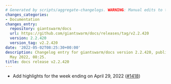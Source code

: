 ```yaml
---
# Generated by scripts/aggregate-changelogs. WARNING: Manual edits to this files will be overwritten.
changes_categories:
- Documentation
changes_entry:
  repository: giantswarm/docs
  url: https://github.com/giantswarm/docs/releases/tag/v2.2.420
  version: 2.2.420
  version_tag: v2.2.420
date: '2022-05-02T08:25:30+00:00'
description: Changelog entry for giantswarm/docs version 2.2.420, published on 02
  May 2022, 08:25.
title: docs release v2.2.420
---
```


- Add highlights for the week ending on April 29, 2022 ([#1418](https://github.com/giantswarm/docs/pull/1418))
